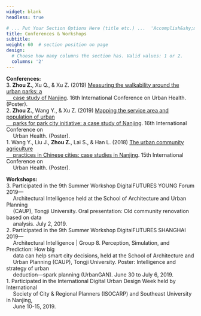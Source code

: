 ```yaml
---
widget: blank
headless: true

# ... Put Your Section Options Here (title etc.) ...  'Accomplish&shy;ments'
title: Conferences & Workshops
subtitle:
weight: 60  # section position on page
design:
  # Choose how many columns the section has. Valid values: 1 or 2.
  columns: '2'
---
```


**Conferences:**\
3\. **Zhou Z.**, Xu Q., & Xu Z. (2019) [Measuring the walkability around the urban parks: a <br /> &emsp; case study of Nanjing](https://ryan-zhenqi-zhou.github.io/poster3.pdf). 16th International Conference on Urban Health. (Poster).\
2\. **Zhou Z.**, Wang Y., & Xu Z. (2019) [Mapping the service area and population of urban <br /> &emsp; parks for park city initiative: a case study of Nanjing](https://ryan-zhenqi-zhou.github.io/poster2.pdf). 16th International Conference on <br /> &emsp; Urban Health. (Poster).\
1\. Wang Y., Liu J., **Zhou Z.**, Lai S., & Han L. (2018) [The urban community agriculture <br /> &emsp; practices in Chinese cities: case studies in Nanjing](https://ryan-zhenqi-zhou.github.io/poster1.pdf). 15th International Conference on <br /> &emsp; Urban Health. (Poster).

**Workshops:**\
3\. Participated in the 9th Summer Workshop DigitalFUTURES YOUNG Forum 2019— <br /> &emsp; Architectural Intelligence held at the School of Architecture and Urban Planning <br /> &emsp; (CAUP), Tongji University. Oral presentation: Old community renovation based on data <br /> &emsp; analysis. July 2, 2019.\
2\. Participated in the 9th Summer Workshop DigitalFUTURES SHANGHAI 2019— <br /> &emsp; Architectural Intelligence | Group 8. Perception, Simulation, and Prediction: How big <br /> &emsp; data can help smart city decisions, held at the School of Architecture and <br /> &emsp; Urban Planning (CAUP), Tongji University. Poster: Intelligence and strategy of urban <br /> &emsp; deduction—spark planning (UrbanGAN). June 30 to July 6, 2019.\
1\. Participated in the International Digital Urban Design Week held by International <br /> &emsp; Society of City & Regional Planners (ISOCARP) and Southeast University in Nanjing, <br /> &emsp; June 10-15, 2019.
